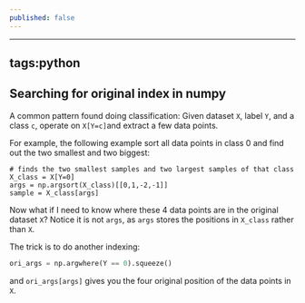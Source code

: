 ```yaml
---
published: false
---
```

---
tags:python
---
## Searching for original index in numpy

A common pattern found doing classification:
Given dataset `X`, label `Y`, and a class `c`, operate on `X[Y=c]`and extract a few data points.

For example, the following example sort all data points in class 0 and find out the two smallest and two biggest:
```python3
# finds the two smallest samples and two largest samples of that class
X_class = X[Y=0]
args = np.argsort(X_class)[[0,1,-2,-1]]
sample = X_class[args]
```
Now what if I need to know where these 4 data points are in the original dataset `X`? Notice it is not `args`, as `args` stores the positions in `X_class` rather than `X`.

The trick is to do another indexing:
```python
ori_args = np.argwhere(Y == 0).squeeze()
```
and `ori_args[args]` gives you the four original position of the data points in `X`.
